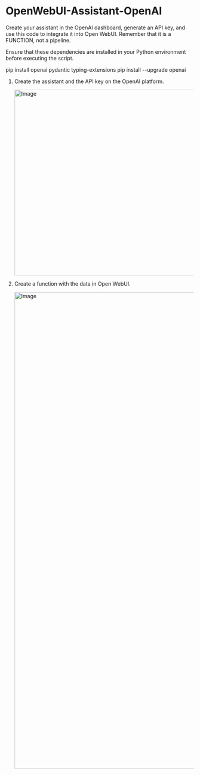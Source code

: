 # OpenWebUI-Assistant-OpenAI
Create your assistant in the OpenAI dashboard, generate an API key, and use this code to integrate it into Open WebUI. Remember that it is a FUNCTION, not a pipeline.

Ensure that these dependencies are installed in your Python environment before executing the script.

pip install openai pydantic typing-extensions
pip install --upgrade openai

1. Create the assistant and the API key on the OpenAI platform.

   <img width="497" alt="Image" src="https://github.com/user-attachments/assets/5c03576d-9ea5-4f3e-891c-77923842d579" />

2. Create a function with the data in Open WebUI.

   <img width="1276" alt="Image" src="https://github.com/user-attachments/assets/59f4b905-5562-4c49-bc56-5a879871893b" />
